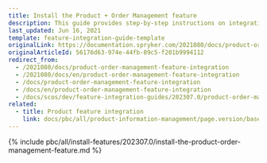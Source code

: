 ```yaml
---
title: Install the Product + Order Management feature
description: This guide provides step-by-step instructions on integrating Product + Order Management feature into your project.
last_updated: Jun 16, 2021
template: feature-integration-guide-template
originalLink: https://documentation.spryker.com/2021080/docs/product-order-management-feature-integration
originalArticleId: 56176d63-974e-44fb-89c5-f201b9994112
redirect_from:
  - /2021080/docs/product-order-management-feature-integration
  - /2021080/docs/en/product-order-management-feature-integration
  - /docs/product-order-management-feature-integration
  - /docs/en/product-order-management-feature-integration
  - /docs/scos/dev/feature-integration-guides/202307.0/product-order-management-feature-integration.html
related:
  - title: Product feature integration
    link: docs/pbc/all/product-information-management/page.version/base-shop/install-and-upgrade/install-features/install-the-product-feature.html
---
```


{% include pbc/all/install-features/202307.0/install-the-product-order-management-feature.md %} <!-- To edit, see /_includes/pbc/all/install-features/202307.0/install-the-product-order-management-feature.md -->
